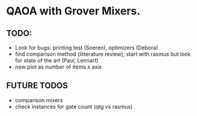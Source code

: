 # QAOA with Grover Mixers.

## TODO:

- Look for bugs: printing test (Soeren), optimizers (Debora)
- find comparison method (litterature review), start with rasmus but look for state of the art (Paul, Lennart)
- new plot as number of items x axis

## FUTURE TODOS

- comparison mixers
- check instances for gate count (qtg vs rasmus)

  
